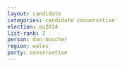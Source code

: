 ```yaml
---
layout: candidate
categories: candidate conservative
election: eu2014
list-rank: 2
person: dan-boucher
region: wales
party: conservative
---
```

